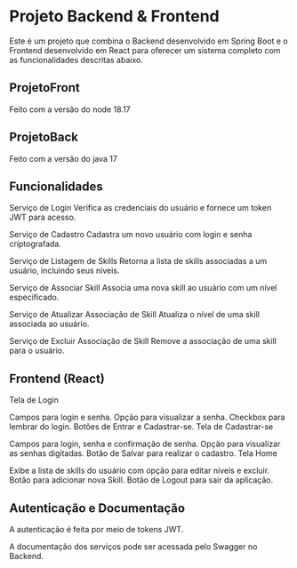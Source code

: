 # Projeto Backend & Frontend
Este é um projeto que combina o Backend desenvolvido em Spring Boot e o Frontend desenvolvido em React para oferecer um sistema completo com as funcionalidades descritas abaixo.

## ProjetoFront

Feito com a versão do node 18.17

## ProjetoBack

Feito com a versão do java 17

## Funcionalidades

Serviço de Login
Verifica as credenciais do usuário e fornece um token JWT para acesso.

Serviço de Cadastro
Cadastra um novo usuário com login e senha criptografada.

Serviço de Listagem de Skills
Retorna a lista de skills associadas a um usuário, incluindo seus níveis.

Serviço de Associar Skill
Associa uma nova skill ao usuário com um nível especificado.

Serviço de Atualizar Associação de Skill
Atualiza o nível de uma skill associada ao usuário.

Serviço de Excluir Associação de Skill
Remove a associação de uma skill para o usuário.

## Frontend (React)
Tela de Login

Campos para login e senha.
Opção para visualizar a senha.
Checkbox para lembrar do login.
Botões de Entrar e Cadastrar-se.
Tela de Cadastrar-se

Campos para login, senha e confirmação de senha.
Opção para visualizar as senhas digitadas.
Botão de Salvar para realizar o cadastro.
Tela Home

Exibe a lista de skills do usuário com opção para editar níveis e excluir.
Botão para adicionar nova Skill.
Botão de Logout para sair da aplicação.

## Autenticação e Documentação

A autenticação é feita por meio de tokens JWT.

A documentação dos serviços pode ser acessada pelo Swagger no Backend.


